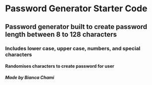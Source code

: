 # Password Generator Starter Code
## Password generator built to create password length between 8 to 128 characters 

### Includes lower case, upper case, numbers, and special characters

#### Randomises characters to create password for user 

##### Made by Bianca Chami 
